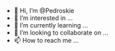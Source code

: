 - 👋 Hi, I’m @Pedroskie
- 👀 I’m interested in ...
- 🌱 I’m currently learning ...
- 💞️ I’m looking to collaborate on ...
- 📫 How to reach me ...

<!---
Pedroskie/Pedroskie is a ✨ special ✨ repository because its `README.md` (this file) appears on your GitHub profile.
You can click the Preview link to take a look at your changes.
--->
